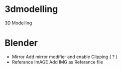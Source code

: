 # 3dmodelling
3D Modelling
# Blender

- Mirror 
Add mirror modifier and enable Clipping ( ? )
- Referance ImAGE
Add IMG as Referance file 

